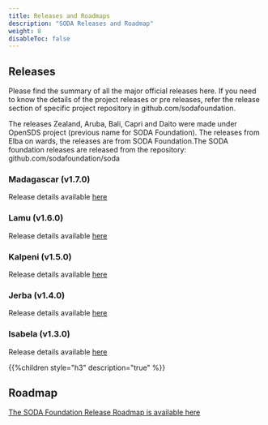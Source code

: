 ```yaml
---
title: Releases and Roadmaps
description: "SODA Releases and Roadmap"
weight: 8
disableToc: false
---
```

## Releases
Please find the summary of all the major official releases here. If you need to know the details of the project releases or pre releases, refer the release section of specific project repository in github.com/sodafoundation.

The releases Zealand, Aruba, Bali, Capri and Daito were made under OpenSDS project (previous name for SODA Foundation). The releases from Elba on wards, the releases are from SODA Foundation.The SODA foundation releases are released from the repository: github.com/sodafoundation/soda

### Madagascar (v1.7.0)
Release details available [here](https://github.com/sodafoundation/soda/releases/tag/v1.7.0)

### Lamu (v1.6.0)
Release details available [here](https://github.com/sodafoundation/soda/releases/tag/v1.6.0)

### Kalpeni (v1.5.0)
Release details available [here](https://github.com/sodafoundation/soda/releases/tag/v1.5.0)

### Jerba (v1.4.0)
Release details available [here](https://github.com/sodafoundation/soda/releases/tag/v1.4.0)

### Isabela (v1.3.0)
Release details available [here](https://github.com/sodafoundation/soda/releases/tag/v1.3.0)

{{%children style="h3" description="true" %}}  

## Roadmap
[The SODA Foundation Release Roadmap is available here](https://github.com/sodafoundation/releases/blob/master/roadmap.md)


